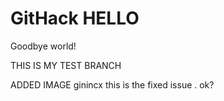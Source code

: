 # GitHack HELLO

Goodbye world!

THIS IS MY TEST BRANCH

ADDED IMAGE
ginincx
this is the fixed issue .
ok?
